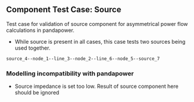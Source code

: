 <!--
SPDX-FileCopyrightText: Contributors to the Power Grid Model project <powergridmodel@lfenergy.org>

SPDX-License-Identifier: MPL-2.0
-->

## Component Test Case: Source

Test case for validation of source component for asymmetrical power flow calculations in pandapower.
- While source is present in all cases, this case tests two sources being used together.
```
source_4--node_1--line_3--node_2--line_6--node_5--source_7
```

### Modelling incompatibility with pandapower

- Source impedance is set too low. Result of source component here should be ignored